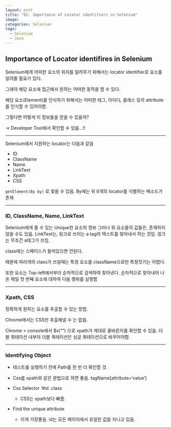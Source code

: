 ```yaml
---
layout: post
title: "02. Importance of Locator identifiers in Selenium"
image:
categories: Selenium
tags:
  - Selenium
  - Java
---
```


## Importance of Locator identifires in Selenium

Selenium에게 어떠한 요소의 위치를 알려주기 위해서는 locator identifier로 요소를 알려줄 필요가 있다.

그래야 해당 요소에 접근해서 원하는 어떠한 동작을 할 수 있다.

해당 요소(Element)를 인식하기 위해서는 어떠한 태그, 아이디, 클래스 등의 attribute를 인식할 수 있어야함.

그렇다면 어떻게 이 정보들을 얻을 수 있을까?

→ Developer Tool에서 확인할 수 있음…!!

- - - -
Selenium에서 지원하는 locator는 다음과 같음

- ID
 - ClassName
- Name
- LinkText
- Xpath
- CSS

`getElement(By by)` 로 찾을 수 있음.
By에는 위 6개의 locator를 식별하는 메소드가 존재

- - - -
### ID, ClassName, Name, LinkText
Selenium에게 줄 수 있는 Unique한 요소의 정보
그러나 위 요소들의 값들은, 존재하지 않을 수도 있음.
LinkText는, 링크로 쓰이는 a tag의 텍스트를 찾아내서 하는 것임.
링크는 무조건 a태그가 쓰임.

class에는 스페이스가 들어있으면 안된다.

때문에 여러개의 class가 쓰일때는 특정 요소를 className으로만 특정짓기는 어렵다.

또한 요소는 Top-left에서부터 순차적으로 검색하여 찾아낸다.
순차적으로 찾아내어 나온 제일 첫 번째 요소에 대하여 다음 행위를 실행함

- - - -
### Xpath, CSS
정확하게 원하는 요소를 추출할 수 있는 방법.

Chrome에서는 CSS만 추출해낼 수 는 없음.

Chrome > console에서 $x(“”) 으로 xpath가 제대로 올바른지를 확인할 수 있음.
더블 쿼테이션 내부의 더블 쿼테이션은 싱글 쿼테이션으로 바꾸어야함.

---

### Identifying Object

- 테스트를 실행하기 전에 Path를 한 번 더 확인할 것.
- Css를 xpath와 같은 문법으로 하면 좋음. tagName[attribute=‘value’]
- Css Selector ‘#id .class 
  - CSS는 xpath보다 빠름.

- Find the unique attribute 
  -  이게 가장좋음. id는 모든 페이지에서 유일한 값을 지니고 있음.